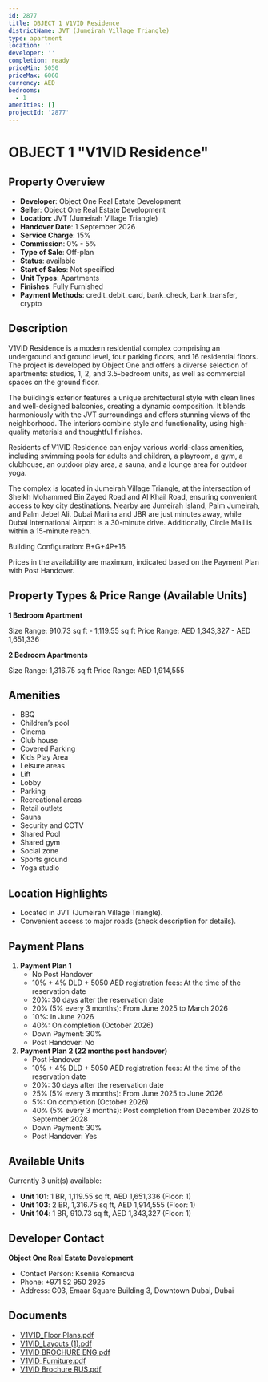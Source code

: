 ```yaml
---
id: 2877
title: OBJECT 1 V1VID Residence
districtName: JVT (Jumeirah Village Triangle)
type: apartment
location: ''
developer: ''
completion: ready
priceMin: 5050
priceMax: 6060
currency: AED
bedrooms:
  - 1
amenities: []
projectId: '2877'
---
```


# OBJECT 1 "V1VID Residence"

## Property Overview
- **Developer**: Object One Real Estate Development
- **Seller**: Object One Real Estate Development
- **Location**: JVT (Jumeirah Village Triangle)
- **Handover Date**: 1 September 2026
- **Service Charge**: 15%
- **Commission**: 0% - 5%
- **Type of Sale**: Off-plan
- **Status**: available
- **Start of Sales**: Not specified
- **Unit Types**: Apartments
- **Finishes**: Fully Furnished
- **Payment Methods**: credit_debit_card, bank_check, bank_transfer, crypto

## Description
V1VID Residence is a modern residential complex comprising an underground and ground level, four parking floors, and 16 residential floors. The project is developed by Object One and offers a diverse selection of apartments: studios, 1, 2, and 3.5-bedroom units, as well as commercial spaces on the ground floor.

The building’s exterior features a unique architectural style with clean lines and well-designed balconies, creating a dynamic composition. It blends harmoniously with the JVT surroundings and offers stunning views of the neighborhood. The interiors combine style and functionality, using high-quality materials and thoughtful finishes.

Residents of V1VID Residence can enjoy various world-class amenities, including swimming pools for adults and children, a playroom, a gym, a clubhouse, an outdoor play area, a sauna, and a lounge area for outdoor yoga.

The complex is located in Jumeirah Village Triangle, at the intersection of Sheikh Mohammed Bin Zayed Road and Al Khail Road, ensuring convenient access to key city destinations. Nearby are Jumeirah Island, Palm Jumeirah, and Palm Jebel Ali. Dubai Marina and JBR are just minutes away, while Dubai International Airport is a 30-minute drive. Additionally, Circle Mall is within a 15-minute reach.

Building Configuration: B+G+4P+16

Prices in the availability are maximum, indicated based on the Payment Plan with Post Handover.

## Property Types & Price Range (Available Units)
**1 Bedroom Apartment**

Size Range: 910.73 sq ft - 1,119.55 sq ft
Price Range: AED 1,343,327 - AED 1,651,336

**2 Bedroom Apartments**

Size Range: 1,316.75 sq ft
Price Range: AED 1,914,555

## Amenities
- BBQ
- Children’s pool
- Cinema
- Club house
- Covered Parking
- Kids Play Area
- Leisure areas
- Lift
- Lobby
- Parking
- Recreational areas
- Retail outlets
- Sauna
- Security and CCTV
- Shared Pool
- Shared gym
- Social zone
- Sports ground
- Yoga studio

## Location Highlights
- Located in JVT (Jumeirah Village Triangle).
- Convenient access to major roads (check description for details).

## Payment Plans
1. **Payment Plan 1**
   - No Post Handover
   - 10% + 4% DLD + 5050 AED registration fees: At the time of the reservation date
   - 20%: 30 days after the reservation date
   - 20% (5% every 3 months): From June 2025 to March 2026
   - 10%: In June 2026
   - 40%: On completion (October 2026)
   - Down Payment: 30%
   - Post Handover: No
2. **Payment Plan 2 (22 months post handover)**
   - Post Handover
   - 10% + 4% DLD + 5050 AED registration fees: At the time of the reservation date
   - 20%: 30 days after the reservation date
   - 25% (5% every 3 months): From June 2025 to June 2026
   - 5%: On completion (October 2026)
   - 40% (5% every 3 months): Post completion from December 2026 to September 2028
   - Down Payment: 30%
   - Post Handover: Yes

## Available Units
Currently 3 unit(s) available:
- **Unit 101**: 1 BR, 1,119.55 sq ft, AED 1,651,336 (Floor: 1)
- **Unit 103**: 2 BR, 1,316.75 sq ft, AED 1,914,555 (Floor: 1)
- **Unit 104**: 1 BR, 910.73 sq ft, AED 1,343,327 (Floor: 1)

## Developer Contact
**Object One Real Estate Development**
- Contact Person: Kseniia Komarova
- Phone: +971 52 950 2925
- Address: G03, Emaar Square Building 3, Downtown Dubai, Dubai

## Documents
- [V1V1D_Floor Plans.pdf](https://cdn.geniemap.net/2024/08/30/FxXajp6P2sW5pnsCTCb5Xu0HwHIL0Dnv5rwwcIDQ.pdf)
- [V1VID_Layouts (1).pdf](https://cdn.geniemap.net/2024/08/30/ppPFXogxFy3dRu38a5ub2pi7CkF7nGlgemgTA6M7.pdf)
- [V1VID BROCHURE ENG.pdf](https://cdn.geniemap.net/2024/09/09/ACUC2P3qT6tObUpi8ZXlzVBQhxeP3Ow1NNG2nKgl.pdf)
- [V1VID_Furniture.pdf](https://cdn.geniemap.net/2024/09/13/h00uCW0QdSbKEgJQHKAcqBwcFjojOh3VQx5ezma0.pdf)
- [V1VID Brochure RUS.pdf](https://cdn.geniemap.net/2024/09/23/d2vL7TQmg307TxkwX0TDE64zXga72pbEZTk7dkW8.pdf)
